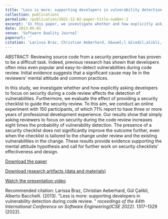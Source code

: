 ```yaml
---
title: "Less is more: supporting developers in vulnerability detection during code review"
collection: publications
permalink: /publication/2021-12-02-paper-title-number-2
excerpt: 'In this paper, we investigate whether and how explicitly asking developers to focus on security or using checklists during a code review affects the detection of vulnerabilities.'
date: 2013-05-01
venue: 'Software Quality Journal'
paperurl: ''
citation: 'Larissa Braz, Christian Aeberhard, G&uuml;l &Ccedil;alikli, Alberto Bacchelli. (2022). &quot;Less is more: supporting developers in vulnerability detection during code review. &quot; <i> Proceedings of the 44th International Conference on Software Engineering(ICSE 2022)</i>. 1317–1329 (2022).'
---
```


ABSTRACT: Reviewing source code from a security perspective has proven to be a difficult task. Indeed, previous research has shown that developers often miss even popular and easy-to-detect vulnerabilities during code review. Initial evidence suggests that a significant cause may lie in the reviewers' mental attitude and common practices.

In this study, we investigate whether and how explicitly asking developers to focus on security during a code review affects the detection of vulnerabilities. Furthermore, we evaluate the effect of providing a security checklist to guide the security review. To this aim, we conduct an online experiment with 150 participants, of which 71% report to have three or more years of professional development experience. Our results show that simply asking reviewers to focus on security during the code review increases eight times the probability of vulnerability detection. The presence of a security checklist does not significantly improve the outcome further, even when the checklist is tailored to the change under review and the existing vulnerabilities in the change. These results provide evidence supporting the mental attitude hypothesis and call for further work on security checklists' effectiveness and design.

[Download the paper](https://arxiv.org/pdf/2202.04586.pdf)

[Download research artifacts (data and materials)](https://zenodo.org/record/6026291#.YzQsK-zMK3I)

[Watch the presentation video](https://conf.researchr.org/details/icse-2022/icse-2022-papers/164/Less-is-More-Supporting-Developers-in-Vulnerability-Detection-during-Code-Review)

Recommended citation: Larissa Braz, Christian Aeberhard, G&uuml;l &Ccedil;alikli, Alberto Bacchelli. (2013). &quot;Less is more: supporting developers in vulnerability detection during code review. &quot; <i>roceedings of the 44th International Conference on Software Engineering(ICSE 2022)</i>. 1317–1329 (2022).

